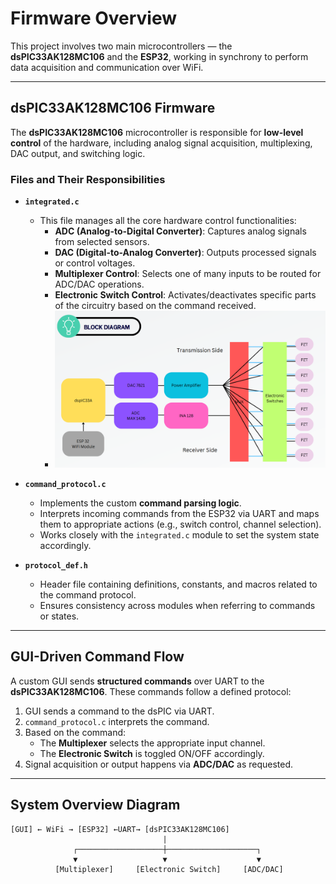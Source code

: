 # Firmware Overview

This project involves two main microcontrollers — the **dsPIC33AK128MC106** and the **ESP32**, working in synchrony to perform data acquisition and communication over WiFi.

---

## dsPIC33AK128MC106 Firmware

The **dsPIC33AK128MC106** microcontroller is responsible for **low-level control** of the hardware, including analog signal acquisition, multiplexing, DAC output, and switching logic.

### Files and Their Responsibilities

- **`integrated.c`**
  - This file manages all the core hardware control functionalities:
    - **ADC (Analog-to-Digital Converter)**: Captures analog signals from selected sensors.
    - **DAC (Digital-to-Analog Converter)**: Outputs processed signals or control voltages.
    - **Multiplexer Control**: Selects one of many inputs to be routed for ADC/DAC operations.
    - **Electronic Switch Control**: Activates/deactivates specific parts of the circuitry based on the command received.
    - <img src="flow_chart.png" width="500">

- **`command_protocol.c`**
  - Implements the custom **command parsing logic**.
  - Interprets incoming commands from the ESP32 via UART and maps them to appropriate actions (e.g., switch control, channel selection).
  - Works closely with the `integrated.c` module to set the system state accordingly.

- **`protocol_def.h`**
  - Header file containing definitions, constants, and macros related to the command protocol.
  - Ensures consistency across modules when referring to commands or states.

---

## GUI-Driven Command Flow

A custom GUI sends **structured commands** over UART to the **dsPIC33AK128MC106**. These commands follow a defined protocol:

1. GUI sends a command to the dsPIC via UART.
2. `command_protocol.c` interprets the command.
3. Based on the command:
   - The **Multiplexer** selects the appropriate input channel.
   - The **Electronic Switch** is toggled ON/OFF accordingly.
4. Signal acquisition or output happens via **ADC/DAC** as requested.

---

## System Overview Diagram

    [GUI] ← WiFi → [ESP32] ←UART→ [dsPIC33AK128MC106]
                                      |
                  ┌───────────────────┼────────────────────┐
                  ▼                   ▼                    ▼
              [Multiplexer]     [Electronic Switch]     [ADC/DAC]
